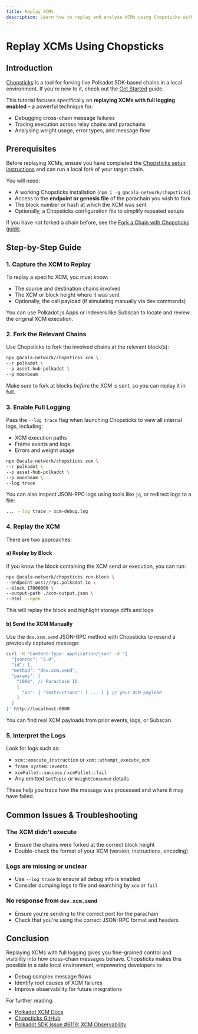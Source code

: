 ```yaml
---
title: Replay XCMs
description: Learn how to replay and analyse XCMs using Chopsticks with full logging enabled. Diagnose issues, trace message flow, and debug complex cross-chain interactions.
---
```


# Replay XCMs Using Chopsticks

## Introduction

[Chopsticks](https://github.com/AcalaNetwork/chopsticks) is a tool for forking live Polkadot SDK-based chains in a local environment. If you're new to it, check out the [Get Started](../get-started/) guide.

This tutorial focuses specifically on **replaying XCMs with full logging enabled** – a powerful technique for:

* Debugging cross-chain message failures
* Tracing execution across relay chains and parachains
* Analysing weight usage, error types, and message flow

## Prerequisites

Before replaying XCMs, ensure you have completed the [Chopsticks setup instructions](../get-started/) and can run a local fork of your target chain.

You will need:

- A working Chopsticks installation (`npm i -g @acala-network/chopsticks`)
- Access to the **endpoint or genesis file** of the parachain you wish to fork
- The block number or hash at which the XCM was sent
- Optionally, a Chopsticks configuration file to simplify repeated setups

If you have not forked a chain before, see the [Fork a Chain with Chopsticks guide](/tutorials/polkadot-sdk/testing/fork-live-chains/).

## Step-by-Step Guide

### 1. Capture the XCM to Replay

To replay a specific XCM, you must know:

- The source and destination chains involved
- The XCM or block height where it was sent
- Optionally, the call payload (if simulating manually via dev commands)

You can use Polkadot.js Apps or indexers like Subscan to locate and review the original XCM execution.

### 2. Fork the Relevant Chains

Use Chopsticks to fork the involved chains at the relevant block(s):

```bash
npx @acala-network/chopsticks xcm \
--r polkadot \
--p asset-hub-polkadot \
--p moonbeam
````

Make sure to fork at blocks *before* the XCM is sent, so you can replay it in full.

### 3. Enable Full Logging

Pass the `--log trace` flag when launching Chopsticks to view all internal logs, including:

* XCM execution paths
* Frame events and logs
* Errors and weight usage

```bash
npx @acala-network/chopsticks xcm \
--r polkadot \
--p asset-hub-polkadot \
--p moonbeam \
--log trace
```

You can also inspect JSON-RPC logs using tools like `jq`, or redirect logs to a file:

```bash
... --log trace > xcm-debug.log
```

### 4. Replay the XCM

There are two approaches:

#### a) **Replay by Block**

If you know the block containing the XCM send or execution, you can run:

```bash
npx @acala-network/chopsticks run-block \
--endpoint wss://rpc.polkadot.io \
--block 17000000 \
--output-path ./xcm-output.json \
--html --open
```

This will replay the block and highlight storage diffs and logs.

#### b) **Send the XCM Manually**

Use the `dev.xcm.send` JSON-RPC method with Chopsticks to resend a previously captured message:

```bash
curl -H "Content-Type: application/json" -d '{
  "jsonrpc": "2.0",
  "id": 1,
  "method": "dev.xcm.send",
  "params": [
    "1000", // Parachain ID
    {
      "V3": { "instructions": [ ... ] } // your XCM payload
    }
  ]
}' http://localhost:8000
```

You can find real XCM payloads from prior events, logs, or Subscan.

### 5. Interpret the Logs

Look for logs such as:

* `xcm::execute_instruction` or `xcm::attempt_execute_xcm`
* `frame_system::events`
* `xcmPallet::success` / `xcmPallet::fail`
* Any emitted `SetTopic` or `WeightConsumed` details

These help you trace how the message was processed and where it may have failed.

## Common Issues & Troubleshooting

### The XCM didn't execute

* Ensure the chains were forked at the correct block height
* Double-check the format of your XCM (version, instructions, encoding)

### Logs are missing or unclear

* Use `--log trace` to ensure all debug info is enabled
* Consider dumping logs to file and searching by `xcm` or `fail`

### No response from `dev.xcm.send`

* Ensure you're sending to the correct port for the parachain
* Check that you're using the correct JSON-RPC format and headers

## Conclusion

Replaying XCMs with full logging gives you fine-grained control and visibility into how cross-chain messages behave. Chopsticks makes this possible in a safe local environment, empowering developers to:

* Debug complex message flows
* Identify root causes of XCM failures
* Improve observability for future integrations

For further reading:

* [Polkadot XCM Docs](https://wiki.polkadot.network/docs/learn/xcm)
* [Chopsticks GitHub](https://github.com/AcalaNetwork/chopsticks)
* [Polkadot SDK Issue #6119: XCM Observability](https://github.com/paritytech/polkadot-sdk/issues/6119)

```